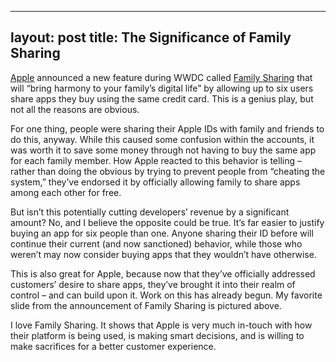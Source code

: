  ---
 layout: post
 title: The Significance of Family Sharing
 ---

[Apple](http://www.apple.com/) announced a new feature during WWDC called [Family Sharing](http://www.apple.com/ios/ios8/family-sharing/) that will “bring harmony to your family’s digital life” by allowing up to six users share apps they buy using the same credit card. This is a genius play, but not all the reasons are obvious.

For one thing, people were sharing their Apple IDs with family and friends to do this, anyway. While this caused some confusion within the accounts, it was worth it to save some money through not having to buy the same app for each family member. How Apple reacted to this behavior is telling – rather than doing the obvious by trying to prevent people from “cheating the system,” they’ve endorsed it by officially allowing family to share apps among each other for free.

But isn’t this potentially cutting developers’ revenue by a significant amount? No, and I believe the opposite could be true. It’s far easier to justify buying an app for six people than one. Anyone sharing their ID before will continue their current (and now sanctioned) behavior, while those who weren’t may now consider buying apps that they wouldn’t have otherwise.

This is also great for Apple, because now that they’ve officially addressed customers’ desire to share apps, they’ve brought it into their realm of control – and can build upon it. Work on this has already begun. My favorite slide from the announcement of Family Sharing is pictured above.

I love Family Sharing. It shows that Apple is very much in-touch with how their platform is being used, is making smart decisions, and is willing to make sacrifices for a better customer experience.
